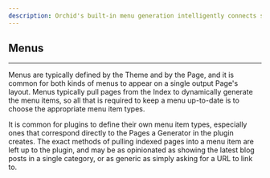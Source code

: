 ```yaml
---
description: Orchid's built-in menu generation intelligently connects site structure to site menus which adapt themselves to site content.
---
```


## Menus
---

Menus are typically defined by the Theme and by the Page, and it is common for both kinds of menus to appear on a single
output Page's layout. Menus typically pull pages from the Index to dynamically generate the menu items, so all that
is required to keep a menu up-to-date is to choose the appropriate menu item types.

It is common for plugins to define their own menu item types, especially ones that correspond directly to the Pages a
Generator in the plugin creates. The exact methods of pulling indexed pages into a menu item are left up to the plugin, 
and may be as opinionated as showing the latest blog posts in a single category, or as generic as simply asking for a 
URL to link to.
